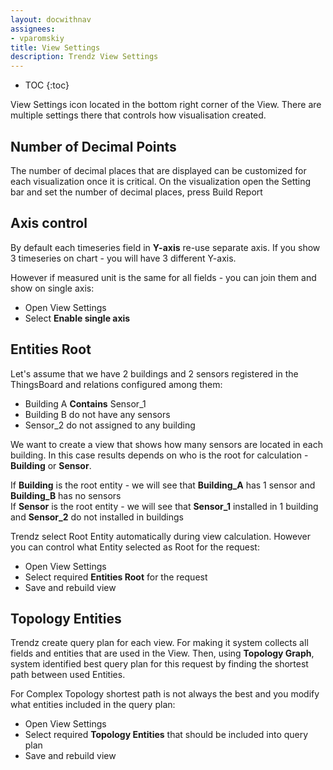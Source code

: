 ```yaml
---
layout: docwithnav
assignees:
- vparomskiy
title: View Settings
description: Trendz View Settings
---
```


* TOC
{:toc}

View Settings icon located in the bottom right corner of the View. There are multiple settings there that controls 
how visualisation created.

## Number of Decimal Points

The number of decimal places that are displayed can be customized for each visualization once it is critical. 
On the visualization open the Setting bar and set the number of decimal places, press Build Report


## Axis control

By default each timeseries field in **Y-axis** re-use separate axis. If you show 3 timeseries on chart - you will have 3 different Y-axis.

However if measured unit is the same for all fields - you can join them and show on single axis:

* Open View Settings
* Select **Enable single axis**

## Entities Root

Let's assume that we have 2 buildings and 2 sensors registered in the ThingsBoard and relations configured among them:

* Building A **Contains** Sensor_1
* Building B do not have any sensors
* Sensor_2 do not assigned to any building

We want to create a view that shows how many sensors are located in each building. In this case results depends on 
who is the root for calculation - **Building** or **Sensor**.

If **Building** is the root entity - we will see that **Building_A** has 1 sensor and **Building_B** has no sensors  
If **Sensor** is the root entity - we will see that **Sensor_1** installed in 1 building and **Sensor_2** do not installed in buildings

Trendz select Root Entity automatically during view calculation. However you can control what Entity selected as Root for the request:

* Open View Settings
* Select required **Entities Root** for the request
* Save and rebuild view  


## Topology Entities

Trendz create query plan for each view. For making it system collects all fields and entities that are used in the View. 
Then, using **Topology Graph**, system identified best query plan for this request by finding the shortest path between used Entities.

For Complex Topology shortest path is not always the best and you modify what entities included in the query plan:

* Open View Settings
* Select required **Topology Entities** that should be included into query plan
* Save and rebuild view
